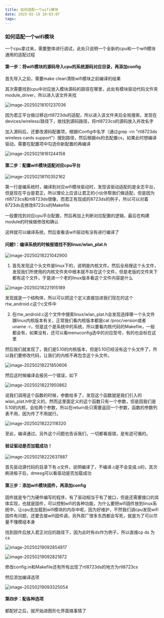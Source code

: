 ```yaml
---
title: 如何适配一个wifi模块
date: 2025-02-18 10:03:07
tags:
---
```


### 如何适配一个wifi模块

一个cpu拿过来，需要整体进行调试，此处只说明一个全新的cpu和一个wifi模块通用的适配过程

#### 第一步：将wifi模块的源码导入cpu的系统源码对应目录，再添加config

首先导入之前，需要make clean清除wifi模块之前编译的结果

其次需要找到cpu中对应放入模块源码的路径在哪里，此处有模块驱动代码文件夹module_driver，所以进入该文件夹找

![image-20250218101237036](C:\Users\Blackvision\AppData\Roaming\Typora\typora-user-images\image-20250218101237036.png)

因为君正平台做过移远rtl8723ds的适配，所以进入该文件夹后全局搜索，发现在devices/wireless/路径下，故找到源码路径，将rtl8723cs的源码放入并改名字

加入源码后，还要改源码配置项，根据IConfig中名字（通过grep -rn "rtl8723ds wireless cards support"）搜到路径，然后根据ds的去配置cs，如果此时想编译驱动，需要在配置项中勾选你新配置的再编译

![image-20250218161244158](C:\Users\Blackvision\AppData\Roaming\Typora\typora-user-images\image-20250218161244158.png)



#### 第二步：配置wifi模块适配对应cpu平台

![image-20250218110352162](C:\Users\Blackvision\AppData\Roaming\Typora\typora-user-images\image-20250218110352162.png)

第一行是编系统时，编译到对应wifi模块驱动时，发现该驱动适配的是全志平台，但是现在平台是君正，所以理论上应该让君正的小伙伴帮我们做适配，但是因为rtl8723cs和rtl8723ds很像，而君正有现成的8723ds的例子，所以可以对着8723ds去修改8723cs的Makefile

一般要找到对应cpu平台配置，然后再加上判断对应配置的逻辑，最后在构建module的时候做修改和确认

这样就可以编译系统，然后查看该wifi驱动有没有进行编译了

#### 问题1：编译系统的时候报错找不到linux/wlan_plat.h

![image-20250218221042900](C:\Users\Blackvision\AppData\Roaming\Typora\typora-user-images\image-20250218221042900.png)

1. 首先发现这个头文件是linux下的，说明是内核文件。然后全局搜这个头文件，发现我们所使用的内核文件夹中根本就不存在这个文件，但是老版的文件夹下都有这个文件，于是进一个老的linux版本看这个文件内容是什么

![image-20250218221915189](C:\Users\Blackvision\AppData\Roaming\Typora\typora-user-images\image-20250218221915189.png)

发现就是一个结构体，所以可以把这个定义直接加进我们现在的这个rtw_android.c这个c文件中

2. 在rtw_android.c这个文件中搜索linux/wlan_plat.h会发现选择哪一个头文件跟linux内核版本有关，正常我们看内核版本都是cat /proc/version或者uname -r，但是这个是系统中的系统，所以要看内核代码的Makefile，一般都会有，如果没有，还可以看menuconfig选中的对应型号，有的也会标在这里

然后我们就发现了，我们是5.10的内核版本，但是5.10已经没有这个头文件了，所以我们要修改代码，让我们的内核不再包含这个头文件。

![image-20250218221850606](C:\Users\Blackvision\AppData\Roaming\Typora\typora-user-images\image-20250218221850606.png)

然后这时候编译会报另一个错误，如下

![image-20250218221950862](C:\Users\Blackvision\AppData\Roaming\Typora\typora-user-images\image-20250218221950862.png)

说我们调用这个函数的时候，参数给多了，发现这个函数就是我们引入的wlan_plat.h中定义的，然而这里面定义的这个函数只有一个参数，但是因我们是5.10的内核，会给两个参数，所以在return处只需要返回一个参数，函数的参数列表不用，因为传了不用就行。

![image-20250218222118320](C:\Users\Blackvision\AppData\Roaming\Typora\typora-user-images\image-20250218222118320.png)

至此，编译通过。另外这个问题也告诉我们，一切都看报错，是有迹可循的。



#### 验证驱动是否加载成功！

![image-20250218222637887](C:\Users\Blackvision\AppData\Roaming\Typora\typora-user-images\image-20250218222637887.png)

首先驱动源代码的目录下有.o文件，说明编译了，不编译.c是不会变成.o的，其次刷进板子后，dmesg可以看驱动是否加载成功



#### 第三步：添加wifi模块固件，再添加config

固件就是专门为硬件编写的程序，有了驱动相当于有了接口，但是还需要接口的具体实现，也就是固件，可以控制wifi的各种功能，为什么要把wifi固件放到linux系统中，让cpu去加载到wifi模块的内存中呢，因为好维护，不然我们调cpu发现wifi固件有问题，还要去接wifi固件调，另外原厂很多东西都会写死，就是为了可以尽量不懂模组本身

找到固件后放入君正对应的路径下，因为此时有ds作为例子，所以直接cp ds 为 cs

![image-20250219092854817](C:\Users\Blackvision\AppData\Roaming\Typora\typora-user-images\image-20250219092854817.png)

![image-20250219092821872](C:\Users\Blackvision\AppData\Roaming\Typora\typora-user-images\image-20250219092821872.png)

修改config.in和Makefile还有所有出现了rtl8723ds的地方为rtl8723cs

然后添加编译选项

![image-20250219093325054](C:\Users\Blackvision\AppData\Roaming\Typora\typora-user-images\image-20250219093325054.png)



#### 第四步：配各种选项

都配好之后，就开始进图形化界面搞事情了



